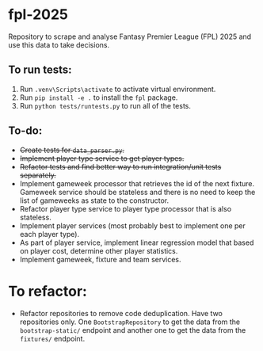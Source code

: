 # fpl-2025
Repository to scrape and analyse Fantasy Premier League (FPL) 2025 and use this data to take decisions.

## To run tests:

1. Run `.venv\Scripts\activate` to activate virtual environment.
2. Run `pip install -e .` to install the `fpl` package.
3. Run `python tests/runtests.py` to run all of the tests.

## To-do:

- ~~Create tests for `data_parser.py`.~~
- ~~Implement player type service to get player types.~~
- ~~Refactor tests and find better way to run integration/unit tests separately.~~
- Implement gameweek processor that retrieves the id of the next fixture. Gameweek service should be stateless and there is no need to keep the list of gameweeks as state to the constructor.
- Refactor player type service to player type processor that is also stateless.
- Implement player services (most probably best to implement one per each player type).
- As part of player service, implement linear regression model that based on player cost, determine other player statistics.
- Implement gameweek, fixture and team services.

# To refactor:

- Refactor repositories to remove code deduplication. Have two repositories only. One `BootstrapRepository` to get the data from the `bootstrap-static/` endpoint and another one to get the data from the `fixtures/` endpoint.